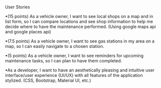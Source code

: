 User Stories

<!-- •(7.5 points) As a vehicle owner, I want to be able to add/view/edit/delete any of my vehicles, so I can start to store records and see data. (All CRUD) -->
<!-- •(5 points) As a vehicle owner, I want to be able to record gas fill-ups, so I can see my gas usage data. -->
<!-- •(5 points) As a vehicle owner, I want to be able to record maintenance tasks completed and who performed the maintenance tasks, so I can have that data on record for future use. -->
<!-- •(5 points) As a vehicle owner, I want to disable/enable a vehicle, so I can keep the data I have stored, but not receive reminders about maintenance intervals for that vehicle. -->
<!-- •(10 points) As a vehicle owner, I want to see overall data for all my vehicles on a dashboard with charts, so I can see my personal data. (Using Google Charts) -->

•(15 points) As a vehicle owner, I want to see local shops on a map and in list form, so I can compare locations and see shop information to help me decide where to have the maintenance performed. (Using google maps api and google places api)

•(7.5 points) As a vehicle owner, I want to see gas stations in my area on a map, so I can easily navigate to a chosen station.

•(5 points) As a vehicle owner, I want to see reminders for upcoming maintenance tasks, so I can plan to have them completed.


•As a developer, I want to have an aesthetically pleasing and intuitive user interface/user experience (UI/UX) with all features of the application stylized. (CSS, Bootstrap, Material UI, etc.)
